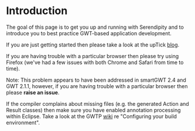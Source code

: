 # Introduction #

The goal of this page is to get you up and running with Serendipity and to introduce you to best practice GWT-based application development.

If you are just getting started then please take a look at the upTick <a href='http://uptick.com.au/blog'>blog</a>.

If you are having trouble with a particular browser then please try using Firefox (we've had a few issues with both Chrome and Safari from time to time).

Note: This problem appears to have been addressed in smartGWT 2.4 and GWT 2.1.1, however, if you are having trouble with a  particular browser then please **raise an issue**.

If the compiler complains about missing files (e.g. the generated Action and Result classes) then make sure you have enabled annotation processing within Eclipse. Take a look at the GWTP <a href='http://code.google.com/p/gwt-platform/wiki/BoilerplateGeneration'>wiki</a> re "Configuring your build environment".